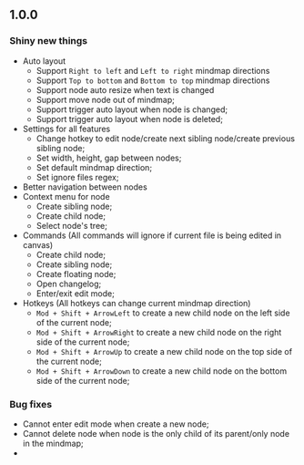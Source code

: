 ## 1.0.0

### Shiny new things

- Auto layout
    - Support `Right to left` and `Left to right` mindmap directions
    - Support `Top to bottom` and `Bottom to top` mindmap directions
    - Support node auto resize when text is changed
    - Support move node out of mindmap;
    - Support trigger auto layout when node is changed;
    - Support trigger auto layout when node is deleted;
- Settings for all features
    - Change hotkey to edit node/create next sibling node/create previous sibling node;
    - Set width, height, gap between nodes;
    - Set default mindmap direction;
    - Set ignore files regex;
- Better navigation between nodes
- Context menu for node
    - Create sibling node;
    - Create child node;
    - Select node's tree;
- Commands (All commands will ignore if current file is being edited in canvas)
    - Create child node;
    - Create sibling node;
    - Create floating node;
    - Open changelog;
    - Enter/exit edit mode;
- Hotkeys (All hotkeys can change current mindmap direction)
    - `Mod + Shift + ArrowLeft` to create a new child node on the left side of the current node;
    - `Mod + Shift + ArrowRight` to create a new child node on the right side of the current node;
    - `Mod + Shift + ArrowUp` to create a new child node on the top side of the current node;
    - `Mod + Shift + ArrowDown` to create a new child node on the bottom side of the current node;


### Bug fixes

- Cannot enter edit mode when create a new node;
- Cannot delete node when node is the only child of its parent/only node in the mindmap;
- 
